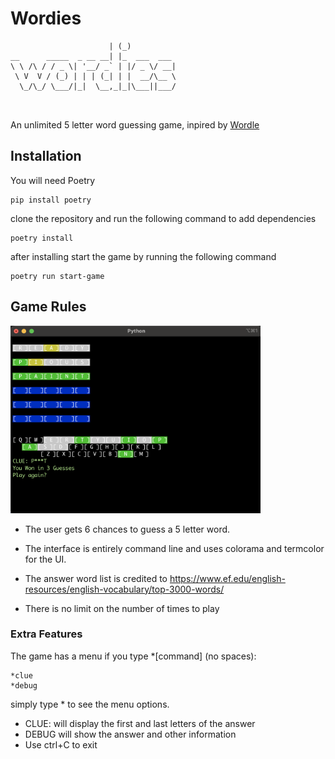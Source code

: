 <h1>Wordies</h1>

 ```                       _ _           
                       | (_)          
 __      _____  _ __ __| |_  ___  ___ 
 \ \ /\ / / _ \| '__/ _` | |/ _ \/ __|
  \ V  V / (_) | | | (_| | |  __/\__ \
   \_/\_/ \___/|_|  \__,_|_|\___||___/
                                      
                                      
```

An unlimited 5 letter word guessing game, inpired by <a href="https://www.nytimes.com/games/wordle/index.html" target="_blank">Wordle<a/>

<h2>Installation</h2>
You will need <a ghref="https://python-poetry.org/">Poetry</p>

```
pip install poetry
```

clone the repository and run the following command to add dependencies
```
poetry install
```

after installing start the game by running the following command
```
poetry run start-game
```

<h2> Game Rules</h2>
<img src="screenshot.png" width=400 height=300/>

- The user gets 6 chances to guess a 5 letter word.

- The interface is entirely command line and uses colorama and termcolor for the UI.

- The answer word list is credited to https://www.ef.edu/english-resources/english-vocabulary/top-3000-words/

- There is no limit on the number of times to play 

<h3> Extra Features</h3>
The game has a menu if you type *[command] (no spaces):

```
*clue
*debug
```

simply type * to see the menu options.

* CLUE: will display the first and last letters of the answer
* DEBUG will show the answer and other information
* Use ctrl+C to exit